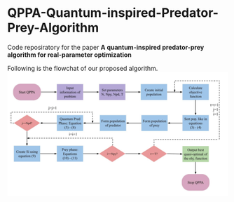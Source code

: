 # QPPA-Quantum-inspired-Predator-Prey-Algorithm
Code reposiratory for the paper **A quantum-inspired predator-prey algorithm for real-parameter optimization**

Following is the flowchat of our proposed algorithm.
![Flowchart of QPPA](https://github.com/sydney-machine-learning/predator-prey-optimisation/blob/main/assets/flowchart.jpg)
